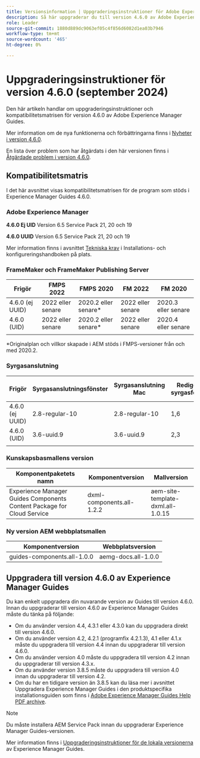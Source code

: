 ```yaml
---
title: Versionsinformation | Uppgraderingsinstruktioner för Adobe Experience Manager Guides 4.6.0
description: Så här uppgraderar du till version 4.6.0 av Adobe Experience Manager Guides
role: Leader
source-git-commit: 1880d889dc9063ef05c4f856d6082d1ea03b7946
workflow-type: tm+mt
source-wordcount: '465'
ht-degree: 0%

---
```


# Uppgraderingsinstruktioner för version 4.6.0 (september 2024)

Den här artikeln handlar om uppgraderingsinstruktioner och kompatibilitetsmatrisen för version 4.6.0 av Adobe Experience Manager Guides.

Mer information om de nya funktionerna och förbättringarna finns i [Nyheter i version 4.6.0](../release-info/whats-new-4-6.md).

En lista över problem som har åtgärdats i den här versionen finns i [Åtgärdade problem i version 4.6.0](../release-info/fixed-issues-4-6-0.md).

## Kompatibilitetsmatris

I det här avsnittet visas kompatibilitetsmatrisen för de program som stöds i Experience Manager Guides 4.6.0.

### Adobe Experience Manager

**4.6.0 Ej UID**
Version 6.5 Service Pack 21, 20 och 19

**4.6.0 UUID**
Version 6.5 Service Pack 21, 20 och 19

Mer information finns i avsnittet [Tekniska krav](../install-guide/download-install-technical-requirements.md) i Installations- och konfigureringshandboken på plats.

### FrameMaker och FrameMaker Publishing Server

| Frigör | FMPS 2022 | FMPS 2020 | FM 2022 | FM 2020 |
| --- | --- | --- | --- | --- |
| 4.6.0 (ej UUID) | 2022 eller senare | 2020.2 eller senare* | 2022 eller senare | 2020.3 eller senare |
| 4.6.0 (UID) | 2022 eller senare | 2020.2 eller senare* | 2022 eller senare | 2020.4 eller senare |
| | | | |

*Originalplan och villkor skapade i AEM stöds i FMPS-versioner från och med 2020.2.

### Syrgasanslutning

| Frigör | Syrgasanslutningsfönster | Syrgasanslutning Mac | Redigera i syrgasfönster | Redigera i Syrgas Mac |
| --- | --- | --- |--- |--- |
| 4.6.0 (ej UUID) | 2.8-regular-10 | 2.8-regular-10 | 1,6 | 1,6 |
| 4.6.0 (UID) | 3.6-uuid.9 | 3.6-uuid.9 | 2,3 | 2,3 |
|  |  |   |

### Kunskapsbasmallens version

| Komponentpaketets namn | Komponentversion | Mallversion |
|---|---|---|
| Experience Manager Guides Components Content Package for Cloud Service | dxml-components.all-1.2.2 | aem-site-template-dxml.all-1.0.15 |

### Ny version AEM webbplatsmallen


| Komponentversion | Webbplatsversion |
|---|---|
| guides-components.all-1.0.0 | aemg-docs.all-1.0.0 |

## Uppgradera till version 4.6.0 av Experience Manager Guides

Du kan enkelt uppgradera din nuvarande version av Guides till version 4.6.0. Innan du uppgraderar till version 4.6.0 av Experience Manager Guides måste du tänka på följande:

- Om du använder version 4.4, 4.3.1 eller 4.3.0 kan du uppgradera direkt till version 4.6.0.
- Om du använder version 4.2, 4.2.1 (programfix 4.2.1.3), 4.1 eller 4.1.x måste du uppgradera till version 4.4 innan du uppgraderar till version 4.6.0.
- Om du använder version 4.0 måste du uppgradera till version 4.2 innan du uppgraderar till version 4.3.x.
- Om du använder version 3.8.5 måste du uppgradera till version 4.0 innan du uppgraderar till version 4.2.
- Om du har en tidigare version än 3.8.5 kan du läsa mer i avsnittet Uppgradera Experience Manager Guides i den produktspecifika installationsguiden som finns i [Adobe Experience Manager Guides Help PDF archive](https://helpx.adobe.com/xml-documentation-for-experience-manager/archive.html).

>[!NOTE]
>
>Du måste installera AEM Service Pack innan du uppgraderar Experience Manager Guides-versionen.

Mer information finns i [Uppgraderingsinstruktioner för de lokala versionerna](../install-guide/upgrade-xml-documentation.md) av Experience Manager Guides.
